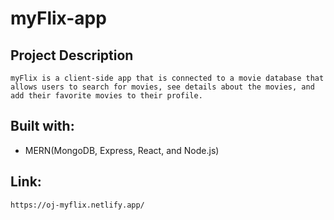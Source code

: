 # myFlix-app

## Project Description 
    myFlix is a client-side app that is connected to a movie database that allows users to search for movies, see details about the movies, and add their favorite movies to their profile.

## Built with: 
- MERN(MongoDB, Express, React, and Node.js)

## Link: 
    https://oj-myflix.netlify.app/

